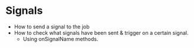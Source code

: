 # Signals
 
- How to send a signal to the job
- How to check what signals have been sent & trigger on a certain signal.
  - Using onSignalName methods.
  
